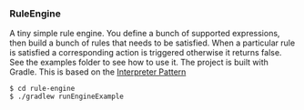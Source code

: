 ### RuleEngine
A tiny simple rule engine. You define a bunch of supported expressions, then build a bunch of 
rules that needs to be satisfied. When a particular rule is satisfied a corresponding action is 
triggered otherwise it returns false. See the examples folder to see how to use it. The project is built with Gradle.
This is based on the [Interpreter Pattern][1]

```
$ cd rule-engine 
$ ./gradlew runEngineExample
```

[1]: https://en.wikipedia.org/wiki/Interpreter_pattern
